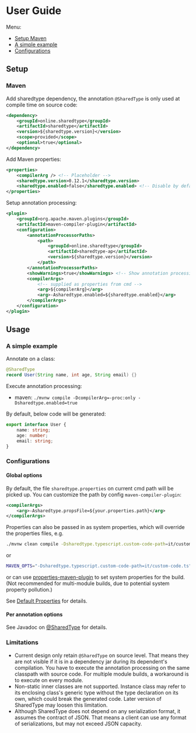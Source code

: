 # User Guide
Menu:
* [Setup Maven](#Maven)
* [A simple example](#A-simple-example)
* [Configurations](#Configurations)

## Setup

### Maven

Add sharedtype dependency, the annotation `@SharedType` is only used at compile time on source code:
```xml
<dependency>
    <groupId>online.sharedtype</groupId>
    <artifactId>sharedtype</artifactId>
    <version>${sharedtype.version}</version>
    <scope>provided</scope>
    <optional>true</optional>
</dependency>
```

Add Maven properties:
```xml
<properties>
    <compilerArg /> <!-- Placeholder -->
    <sharedtype.version>0.12.1</sharedtype.version>
    <sharedtype.enabled>false</sharedtype.enabled> <!-- Disable by default so not to participate in every compilation -->
</properties>
```
Setup annotation processing:
```xml
<plugin>
    <groupId>org.apache.maven.plugins</groupId>
    <artifactId>maven-compiler-plugin</artifactId>
    <configuration>
        <annotationProcessorPaths>
            <path>
                <groupId>online.sharedtype</groupId>
                <artifactId>sharedtype-ap</artifactId>
                <version>${sharedtype.version}</version>
            </path>
        </annotationProcessorPaths>
        <showWarnings>true</showWarnings> <!-- Show annotation processing info log -->
        <compilerArgs>
            <!-- supplied as properties from cmd -->
            <arg>${compilerArg}</arg>
            <arg>-Asharedtype.enabled=${sharedtype.enabled}</arg>
        </compilerArgs>
    </configuration>
</plugin>
```

## Usage

### A simple example
Annotate on a class:
```java
@SharedType
record User(String name, int age, String email) {}
```

Execute annotation processing:
* maven: `./mvnw compile -DcompilerArg=-proc:only -Dsharedtype.enabled=true`

By default, below code will be generated:
```typescript
export interface User {
    name: string;
    age: number;
    email: string;
}
```

### Configurations

#### Global options
By default, the file `sharedtype.properties` on current cmd path will be picked up.
You can customize the path by config `maven-compiler-plugin`:
```xml
<compilerArgs>
    <arg>-Asharedtype.propsFile=${your.properties.path}</arg>
</compilerArgs>
```

Properties can also be passed in as system properties, which will override the properties files, e.g.
```bash
./mvnw clean compile -Dsharedtype.typescript.custom-code-path=it/custom-code.ts
```
or
```bash
MAVEN_OPTS="-Dsharedtype.typescript.custom-code-path=it/custom-code.ts" ./mvnw clean compile
```
or can use [properties-maven-plugin](https://www.mojohaus.org/properties-maven-plugin/usage.html#set-system-properties) to set system properties for the build. (Not recommended for multi-module builds, due to potential system property pollution.)

See [Default Properties](../processor/src/main/resources/sharedtype-default.properties) for details.

#### Per annotation options
See Javadoc on [@SharedType](../annotation/src/main/java/online/sharedtype/SharedType.java) for details.

### Limitations
* Current design only retain `@SharedType` on source level. That means they are not visible if it is in a dependency jar during its dependent's compilation.
You have to execute the annotation processing on the same classpath with source code.
For multiple module builds, a workaround is to execute on every module.
* Non-static inner classes are not supported. Instance class may refer to its enclosing class's generic type without the type declaration on its own,
which could break the generated code. Later version of SharedType may loosen this limitation.
* Although SharedType does not depend on any serialization format, it assumes the contract of JSON.
That means a client can use any format of serializations, but may not exceed JSON capacity.
